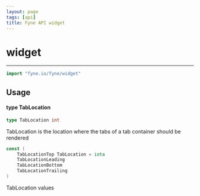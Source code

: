 ```yaml
---
layout: page
tags: [api]
title: Fyne API widget
---
```


# widget
---
```go
import "fyne.io/fyne/widget"
```

## Usage

#### type TabLocation

```go
type TabLocation int
```

TabLocation is the location where the tabs of a tab container should be rendered

```go
const (
	TabLocationTop TabLocation = iota
	TabLocationLeading
	TabLocationBottom
	TabLocationTrailing
)
```
TabLocation values
